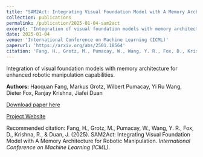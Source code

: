 ```yaml
---
title: "SAM2Act: Integrating Visual Foundation Model with A Memory Architecture for Robotic Manipulation"
collection: publications
permalink: /publication/2025-01-04-sam2act
excerpt: 'Integration of visual foundation models with memory architecture for enhanced robotic manipulation capabilities.'
date: 2025-01-04
venue: 'International Conference on Machine Learning (ICML)'
paperurl: 'https://arxiv.org/abs/2501.18564'
citation: 'Fang, H., Grotz, M., Pumacay, W., Wang, Y. R., Fox, D., Krishna, R., & Duan, J. (2025). SAM2Act: Integrating Visual Foundation Model with A Memory Architecture for Robotic Manipulation. <i>International Conference on Machine Learning (ICML)</i>.'
---
```

Integration of visual foundation models with memory architecture for enhanced robotic manipulation capabilities.

**Authors:** Haoquan Fang, Markus Grotz, Wilbert Pumacay, Yi Ru Wang, Dieter Fox, Ranjay Krishna, Jiafei Duan

[Download paper here](https://arxiv.org/abs/2501.18564)

[Project Website](https://sam2act.github.io)

Recommended citation: Fang, H., Grotz, M., Pumacay, W., Wang, Y. R., Fox, D., Krishna, R., & Duan, J. (2025). SAM2Act: Integrating Visual Foundation Model with A Memory Architecture for Robotic Manipulation. <i>International Conference on Machine Learning (ICML)</i>. 